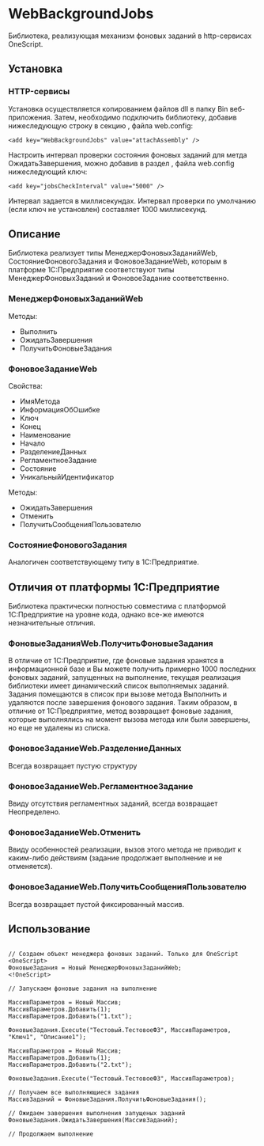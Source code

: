 ﻿# WebBackgroundJobs

Библиотека, реализующая механизм фоновых заданий в http-сервисах OneScript.

## Установка

### HTTP-сервисы
Установка осуществляется копированием файлов dll в папку Bin веб-приложения.
Затем, необходимо подключить библиотеку, добавив нижеследующую строку в секцию <appSettings>, файла web.config:

```bsl
<add key="WebBackgroundJobs" value="attachAssembly" />
```

Настроить интервал проверки состояния фоновых заданий для метда ОжидатьЗавершения, можно добавив в раздел <appSettings>, файла web.config нижеследующий ключ:

```bsl
<add key="jobsCheckInterval" value="5000" />
```

Интервал задается в миллисекундах. Интервал проверки по умолчанию (если ключ не установлен) составляет 1000 миллисекунд.

## Описание

Библиотека реализует типы МенеджерФоновыхЗаданийWeb, СостояниеФоновогоЗадания и ФоновоеЗаданиеWeb, которым в платформе 1С:Предприятие соответствуют типы МенеджерФоновыхЗаданий и ФоновоеЗадание соответственно. 

### МенеджерФоновыхЗаданийWeb

Методы:

- Выполнить
- ОжидатьЗавершения
- ПолучитьФоновыеЗадания

### ФоновоеЗаданиеWeb

Свойства:

- ИмяМетода
- ИнформацияОбОшибке
- Ключ
- Конец
- Наименование
- Начало
- РазделениеДанных
- РегламентноеЗадание
- Состояние
- УникальныйИдентификатор

Методы:

- ОжидатьЗавершения
- Отменить
- ПолучитьСообщенияПользователю

### СостояниеФоновогоЗадания

Аналогичен соответствующему типу в 1С:Предприятие.

## Отличия от платформы 1С:Предприятие
Библиотека практически полностью совместима с платформой 1С:Предприятие на уровне кода, однако все-же имеются незначительные отличия.

### ФоновыеЗаданияWeb.ПолучитьФоновыеЗадания
В отличие от 1С:Предприятие, где фоновые задания хранятся в информационной базе и Вы можете получить примерно 1000 последних фоновых заданий, запущенных на выполнение, текущая реализация библиотеки имеет динамический список выполняемых заданий.
Задания помещаются в список при вызове метода Выполнить и удаляются после завершения фонового задания. Таким образом, в отличие от 1С:Предприятие, метод возвращает фоновые задания, которые выполнялись на момент вызова метода или были завершены, но еще не удалены из списка.

### ФоновоеЗаданиеWeb.РазделениеДанных
Всегда возвращает пустую структуру

### ФоновоеЗаданиеWeb.РегламентноеЗадание
Ввиду отсутствия регламентных заданий, всегда возвращает Неопределено.

### ФоновоеЗаданиеWeb.Отменить
Ввиду особенностей реализации, вызов этого метода не приводит к каким-либо действиям (задание продолжает выполнение и не отменяется).

### ФоновоеЗаданиеWeb.ПолучитьСообщенияПользователю
Всегда возвращает пустой фиксированный массив.

## Использование

```bsl

// Создаем объект менеджера фоновых заданий. Только для OneScript
<OneScript>
ФоновыеЗадания = Новый МенеджерФоновыхЗаданийWeb;
<!OneScript>

// Запускаем фоновые задания на выполнение
	
МассивПараметров = Новый Массив;
МассивПараметров.Добавить(1);
МассивПараметров.Добавить("1.txt");
	
ФоновыеЗадания.Execute("Тестовый.ТестовоеФЗ", МассивПараметров, "Ключ1", "Описание1");
	
МассивПараметров = Новый Массив;
МассивПараметров.Добавить(1);
МассивПараметров.Добавить("2.txt");
	
ФоновыеЗадания.Execute("Тестовый.ТестовоеФЗ", МассивПараметров);

// Получаем все выполняющиеся задания
МассивЗаданий = ФоновыеЗадания.ПолучитьФоновыеЗадания();

// Ожидаем завершения выполнения запущеных заданий
ФоновыеЗадания.ОжидатьЗавершения(МассивЗаданий);

// Продолжаем выполнение


```
